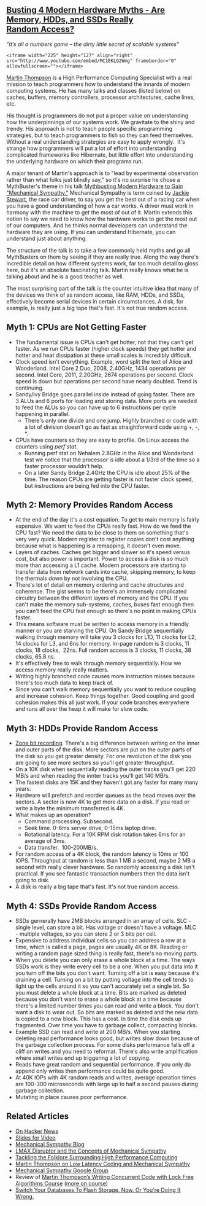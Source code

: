 ## [Busting 4 Modern Hardware Myths - Are Memory, HDDs, and SSDs Really Random Access?](/blog/2013/6/13/busting-4-modern-hardware-myths-are-memory-hdds-and-ssds-rea.html)

    

    

_"It’s all a numbers game – the dirty little secret of scalable systems"_

    <iframe width="225" height="127" align="right" src="http://www.youtube.com/embed/MC1EKLQ2Wmg" frameborder="0" allowfullscreen=""></iframe>    

[Martin Thompson](https://twitter.com/mjpt777) is a High Performance Computing Specialist with a real mission to teach programmers how to understand the innards of modern computing systems. He has many talks and classes (listed below) on caches, buffers, memory controllers, processor architectures, cache lines, etc.

His thought is programmers do not put a proper value on understanding how the underpinnings of our systems work. We gravitate to the shiny and trendy. His approach is not to teach people specific programming strategies, but to teach programmers to fish so they can feed themselves. Without a real understanding strategies are easy to apply wrongly.  It's strange how programmers will put a lot of effort into understanding complicated frameworks like Hibernate, but little effort into understanding the underlying hardware on which their programs run.

A major tenant of Martin's approach is to "lead by experimental observation rather than what folks just blindly say," so it's no surprise he chose a MythBuster's theme in his talk [Mythbusting Modern Hardware to Gain "Mechanical Sympathy."](http://www.youtube.com/watch?v=MC1EKLQ2Wmg) Mechanical Sympathy is term coined by [Jackie Stewart](http://en.wikipedia.org/wiki/Jackie_Stewart), the race car driver, to say you get the best out of a racing car when you have a good understanding of how a car works. A driver must work in harmony with the machine to get the most of out of it. Martin extends this notion to say we need to know how the hardware works to get the most out of our computers. And he thinks normal developers can understand the hardware they are using. If you can understand Hibernate, you can understand just about anything.

The structure of the talk is to take a few commonly held myths and go all MythBusters on them by seeing if they are really true. Along the way there's incredible detail on how different systems work, far too much detail to gloss here, but it's an absolute fascinating talk. Martin really knows what he is talking about and he is a good teacher as well.

The most surprising part of the talk is the counter intuitive idea that many of the devices we think of as random access, like RAM, HDDs, and SSDs, effectively become serial devices in certain circumstances. A disk, for example, is really just a big tape that's fast. It's not true random access. 

## Myth 1: CPUs are Not Getting Faster

*   The fundamental issue is CPUs can't get hotter, not that they can't get faster. As we run CPUs faster (higher clock speeds) they get hotter and hotter and heat dissipation at these small scales is incredibly difficult. 
*   Clock speed isn't everything. Example, word split the text of Alice and Wonderland. Intel Core 2 Duo, 2008, 2.40GHz, 1434 operations per second. Intel Core, 2011, 2.20GHz, 2674 operations per second. Clock speed is down but operations per second have nearly doubled. Trend is continuing.
*   Sandy/Ivy Bridge goes parallel inside instead of going faster. There are 3 ALUs and 6 ports for loading and storing data. More ports are needed to feed the ALUs so you can have up to 6 instructions per cycle happening in parallel. 
    *   There's only one divide and one jump. Highly branched or code with a lot of division doesn't go as fast as straightforward code using +, -, *.
*   CPUs have counters so they are easy to profile. On Linux access the counters using _perf stat_.
    *   Running perf stat on Nehalem 2.8GHz in the Alice and Wonderland test we notice that the processor is idle about a 1/3rd of the time so a faster processor wouldn't help. 
    *   On a later Sandy Bridge 2.4GHz the CPU is idle about 25% of the time. The reason CPUs are getting faster is not faster clock speed, but instructions are being fed into the CPU faster. 

## Myth 2: Memory Provides Random Access

*   At the end of the day it's a cost equation. To get to main memory is fairly expensive. We want to feed the CPUs really fast. How do we feed the CPU fast? We need the data to be close to them on something that's very very quick. Modern register to register copies don't cost anything because what is happening is a remapping, it doesn't even move.
*   Layers of caches. Caches get bigger and slower so it's speed versus cost, but also power is important. Power to access a disk is so much more than accessing a L1 cache. Modern processors are starting to transfer data from network cards into cache, skipping memory, to keep the thermals down by not involving the CPU. 
*   There's lot of detail on memory ordering and cache structures and coherence. The gist seems to be there's an immensely complicated circuitry between the different layers of memory and the CPU. If you can't make the memory sub-systems, caches, buses fast enough then you can't feed the CPU fast enough so there's no point in making CPUs faster.
*   This means software must be written to access memory in a friendly manner or you are starving the CPU. On Sandy Bridge sequentially walking through memory will take you 3 clocks for L1D, 11 clocks for L2, 14 clocks for L3, and 6ns for memory. In-page random is 3 clocks, 11 clocks, 18 clocks,  22ns. Full random access is 3 clocks, 11 clocks, 38 clocks, 65.8 ns. 
*   It's effectively free to walk through memory sequentially. How we access memory really really matters. 
*   Writing highly branched code causes more instruction misses because there's too much data to keep track of.
*   Since you can't walk memory sequentially you want to reduce coupling and increase cohesion. Keep things together. Good coupling and good cohesion makes this all just work. If your code branches everywhere and runs all over the heap it will make for slow code.

## Myth 3: HDDs Provide Random Access 

*   [Zone bit recording](http://en.wikipedia.org/wiki/Zone_bit_recording). There's a big difference between writing on the inner and outer parts of the disk. More sectors are put on the outer parts of the disk so you get greater density. For one revolution of the disk you are going to see more sectors so you'll get greater throughput.
*   On a 10K disk when sequentially reading the outer tracks you'll get 220 MB/s and when reading the innter tracks you'll get 140 MB/s.
*   The fastest disks are 15K and they haven't got any faster for many many years.
*   Hardware will prefetch and reorder queues as the head moves over the sectors. A sector is now 4K to get more data on a disk. If you read or write a byte the minimum transferred is 4K. 
*   What makes up an operation? 
    *   Command processing. Subsecond.
    *   Seek time. 0-6ms server drive, 0-15ms laptop drive.
    *   Rotational latency. For a 10K RPM disk rotation takes 6ms for an average of 3ms.
    *   Data transfer.  100-200MB/s.
*   For random access of a 4K block, the random latency is 10ms or 100 IOPS. Throughput at random is less than 1 MB a second, maybe 2 MB a second with really clever hardware. So randomly accessing a disk isn't practical. If you see fantastic transaction numbers then the data isn't going to disk. 
*   A disk is really a big tape that's fast. It's not true random access.

## Myth 4: SSDs Provide Random Access

*   SSDs gernerally have 2MB blocks arranged in an array of cells. SLC - single level, can store a bit. Has voltage or doesn't have a voltage. MLC - multiple voltages, so you can store 2 or 3 bits per cell.
*   Expensive to address individual cells so you can address a row at a time, which is called a page, pages are usually 4K or 8K. Reading or writing a random page sized thing is really fast, there's no moving parts.
*   When you delete you can only erase a whole block at a time. The ways SSDs work is they write every cell to be a one. When you put data into it you turn off the bits you don't want. Turning off a bit is easy because it's draining a cell. Turning on a bit by putting voltage into the cell tends to light up the cells around it so you can't accurately set a single bit. So you must delete a whole block at a time. Bits are marked as deleted because you don't want to erase a whole block at a time because there's a limited number times you can read and write a block. You don't want a disk to wear out. So bits are marked as deleted and the new data is copied to a new block. This has a cost. In time the disk ends up fragmented. Over time you have to garbage collect, compacting blocks.
*   Example SSD can read and write at 200 MB/s. When you starting deleting read performance looks good, but writes slow down because of the garbage collection process. For some disks performance falls off a cliff on writes and you need to reformat. There's also write amplification where small writes end up triggering a lot of copying. 
*   Reads have great random and sequential performance. If you only do append only writes then performance could be quite good. 
*   At 40K IOPs with 4K random reads and writes, average operation times are 100-300 microseconds with large up to half a second pauses during garbage collection.
*   Mutating in place causes poor performance.

## Related Articles

    

*   [On Hacker News](https://news.ycombinator.com/item?id=7955093)
*   [Slides for Video](http://gotocon.com/dl/goto-aar-2012/slides/MartinThompson_MythbustingModernHardwareToGainMechanicalSympathy.pdf)
*   [Mechanical Sympathy Blog](http://mechanical-sympathy.blogspot.com/)
*   [LMAX Disruptor and the Concepts of Mechanical Sympathy](http://www.youtube.com/watch?v=Qho1QNbXBso)
*   [Tackling the Folklore Surrounding High Performance Computing](http://yow.eventer.com/events/1004/talks/1026)
*   [Martin Thompson on Low Latency Coding and Mechanical Sympathy](http://www.infoq.com/interviews/martin-thompson-Low-Latency)
*   [Mechanical Sympathy Google Group](https://groups.google.com/forum/#!forum/mechanical-sympathy)
*   Review of [Martin Thompson’s Writing Concurrent Code with Lock Free Algorithms Course](http://www.heartysoft.com/martin-thompson-lock-free-algos) ([more on course](http://skillsmatter.com/course/home/martin-thompsons-writing-concurrent-code-with-lock-free-algorithms))
*   [Switch Your Databases To Flash Storage. Now. Or You're Doing It Wrong.](http://highscalability.com/blog/2012/12/10/switch-your-databases-to-flash-storage-now-or-youre-doing-it.html)

    

    